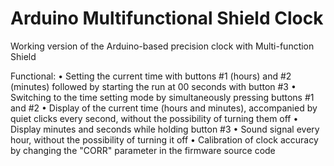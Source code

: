 # Arduino Multifunctional Shield Clock
 Working version of the Arduino-based precision clock with Multi-function Shield

Functional:
• Setting the current time with buttons #1 (hours) and #2 (minutes) followed by starting the run at 00 seconds with button #3
• Switching to the time setting mode by simultaneously pressing buttons #1 and #2
• Display of the current time (hours and minutes), accompanied by quiet clicks every second, without the possibility of turning them off
• Display minutes and seconds while holding button #3
• Sound signal every hour, without the possibility of turning it off
• Calibration of clock accuracy by changing the "CORR" parameter in the firmware source code